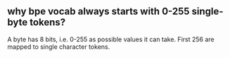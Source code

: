 ## why bpe vocab always starts with 0-255 single-byte tokens?
A byte has 8 bits, i.e. 0-255 as possible values it can take. First 256 are mapped to single character tokens. 